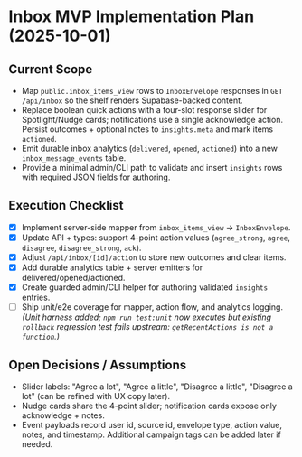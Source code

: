 # Inbox MVP Implementation Plan (2025-10-01)

## Current Scope
- Map `public.inbox_items_view` rows to `InboxEnvelope` responses in `GET /api/inbox` so the shelf renders Supabase-backed content.
- Replace boolean quick actions with a four-slot response slider for Spotlight/Nudge cards; notifications use a single acknowledge action. Persist outcomes + optional notes to `insights.meta` and mark items `actioned`.
- Emit durable inbox analytics (`delivered`, `opened`, `actioned`) into a new `inbox_message_events` table.
- Provide a minimal admin/CLI path to validate and insert `insights` rows with required JSON fields for authoring.

## Execution Checklist
- [x] Implement server-side mapper from `inbox_items_view` → `InboxEnvelope`.
- [x] Update API + types: support 4-point action values (`agree_strong`, `agree`, `disagree`, `disagree_strong`, `ack`).
- [x] Adjust `/api/inbox/[id]/action` to store new outcomes and clear items.
- [x] Add durable analytics table + server emitters for delivered/opened/actioned.
- [x] Create guarded admin/CLI helper for authoring validated `insights` entries.
- [ ] Ship unit/e2e coverage for mapper, action flow, and analytics logging. *(Unit harness added; `npm run test:unit` now executes but existing `rollback` regression test fails upstream: `getRecentActions is not a function`.)*

## Open Decisions / Assumptions
- Slider labels: "Agree a lot", "Agree a little", "Disagree a little", "Disagree a lot" (can be refined with UX copy later).
- Nudge cards share the 4-point slider; notification cards expose only acknowledge + notes.
- Event payloads record user id, source id, envelope type, action value, notes, and timestamp. Additional campaign tags can be added later if needed.
